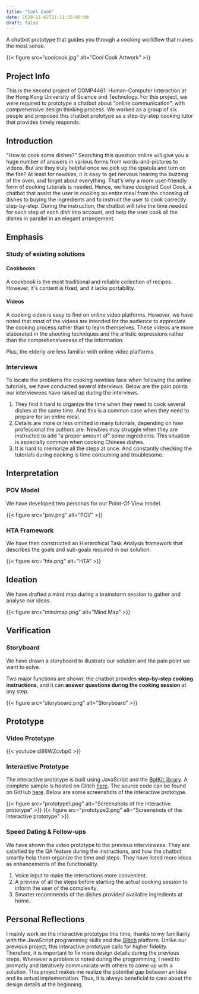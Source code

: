 ```yaml
---
title: "Cool Cook"
date: 2020-11-02T21:11:35+08:00
draft: false
---
```


A chatbot prototype that guides you through a cooking workflow that makes the most sense.

{{< figure src="coolcook.jpg" alt="Cool Cook Artwork" >}}

## Project Info

This is the second project of COMP4461: Human-Computer Interaction at the Hong Kong University of Science and Technology. For this project, we were required to prototype a chatbot about "online communication", with comprehensive design thinking process. We worked as a group of six people and proposed this chatbot prototype as a step-by-step cooking tutor that provides timely responds.

## Introduction

"How to cook some dishes?" Searching this question online will give you a huge number of answers in various forms
from words-and-pictures to videos. But are they truly helpful once we pick up the spatula and turn on the fire?
At least for newbies, it is easy to get nervous hearing the buzzing of the oven, and forget about everything.
That's why a more user-friendly form of cooking tutorials is needed. Hence, we have designed Cool Cook,
a chatbot that assist the user in cooking an entire meal from the choosing of dishes to buying the ingredients
and to instruct the user to cook correctly step-by-step. During the instruction, the chatbot will take the time needed
for each step of each dish into account, and help the user cook all the dishes in parallel in an elegant arrangement.

## Emphasis

### Study of existing solutions

#### Cookbooks

A cookbook is the most traditional and reliable collection of recipes. However, it's content is fixed,
and it lacks portability.

#### Videos

A cooking video is easy to find on online video platforms. However, we have noted that most of the videos are intended
for the audience to appreciate the cooking process rather than to learn themselves. These videos are more elaborated in
the shooting techniques and the artistic expressions rather than the comprehensiveness of the information.

Plus, the elderly are less familiar with online video platforms.

### Interviews

To locate the problems the cooking newbies face when following the online tutorials, we have conducted several
interviews. Below are the pain points our interviewees have raised up during the interviews.

1. They find it hard to organize the time when they need to cook several dishes at the same time.
And this is a common case when they need to prepare for an entire meal.
2. Details are more or less omitted in many tutorials, depending on how professional the authors are.
Newbies may struggle when they are instructed to add "a proper amount of" some ingredients.
This situation is especially common when cooking Chinese dishes.
3. It is hard to memorize all the steps at once. And constantly checking the tutorials during cooking is time consuming
and troublesome.

## Interpretation

### POV Model

We have developed two personas for our Point-Of-View model.

{{< figure src="pov.png" alt="POV" >}}

### HTA Framework

We have then constructed an Hierarchical Task Analysis framework that describes the goals and sub-goals required in our solution.

{{< figure src="hta.png" alt="HTA" >}}

## Ideation

We have drafted a mind map during a brainstorm session to gather and analyse our ideas.

{{< figure src="mindmap.png" alt="Mind Map" >}}

## Verification

### Storyboard

We have drawn a storyboard to illustrate our solution and the pain point we want to solve.

Two major functions are shown: the chatbot provides **step-by-step cooking instructions**,
and it can **answer questions during the cooking session** at any step.

{{< figure src="storyboard.png" alt="Storyboard" >}}

## Prototype

### Video Prototype

{{< youtube cl86WZcvbp0 >}}

### Interactive Prototype

The interactive prototype is built using JavaScript and the [BotKit library](https://botkit.ai/).
A complete sample is hosted on Glitch [here](https://comp4461-hvc-cool-cook.glitch.me/).
The source code can be found on GitHub [here](https://github.com/fhfuih/cool-cook).
Below are some screenshots of the interactive prototype.

{{< figure src="prototype1.png" alt="Screenshots of the interactive prototype" >}}
{{< figure src="prototype2.png" alt="Screenshots of the interactive prototype" >}}

### Speed Dating & Follow-ups

We have shown the video prototype to the previous interviewees.
They are satisfied by the QA feature during the instructions,
and how the chatbot smartly help them organize the time and steps.
They have listed more ideas as enhancements of the functionality.

1. Voice input to make the interactions more convenient.
2. A preview of all the steps before starting the actual cooking session to inform the user of the complexity.
3. Smarter recommends of the dishes provided available ingredients at home.

## Personal Reflections

I mainly work on the interactive prototype this time, thanks to my familiarity with the JavaScript programming skills and the [Glitch](https://glitch.com/) platform. Unlike our previous project, this interactive prototype calls for higher fidelity. Therefore, it is important to fix more design details during the previous steps. Whenever a problem is noted during the programming, I need to promptly and iteratively communicate with others to come up with a solution. This project makes me realize the potential gap between an idea and its actual implementation. Thus, it is always beneficial to care about the design details at the beginning.
